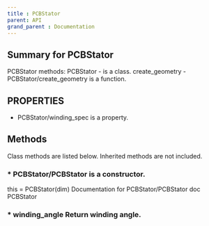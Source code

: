 ```yaml
---
title : PCBStator
parent: API
grand_parent : Documentation
---
```

## Summary for PCBStator
PCBStator methods:
PCBStator - is a class.
create_geometry - PCBStator/create_geometry is a function.
## PROPERTIES
* PCBStator/winding_spec is a property.

## Methods
Class methods are listed below. Inherited methods are not included.
### * PCBStator/PCBStator is a constructor.
this = PCBStator(dim)
Documentation for PCBStator/PCBStator
doc PCBStator

### * winding_angle Return winding angle.

